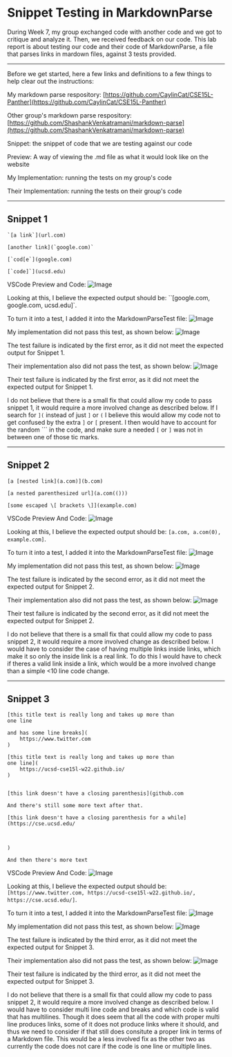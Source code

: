 # Snippet Testing in MarkdownParse
During Week 7, my group exchanged code with another code and we got to critique and analyze it. Then, we received feedback on our code. This lab report is about testing our code and their code of MarkdownParse, a file that parses links in mardown files, against 3 tests provided.

---
Before we get started, here a few links and definitions to a few things to help clear out the instructions:

My markdown parse respository: [https://github.com/CaylinCat/CSE15L-Panther](https://github.com/CaylinCat/CSE15L-Panther)

Other group's markdown parse respository: [https://github.com/ShashankVenkatramani/markdown-parse](https://github.com/ShashankVenkatramani/markdown-parse)

Snippet: the snippet of code that we are testing against our code

Preview: A way of viewing the .md file as what it would look like on the website

My Implementation: running the tests on my group's code

Their Implementation: running the tests on their group's code

---
## Snippet 1

```
`[a link`](url.com)

[another link](`google.com)`

[`cod[e`](google.com)

[`code]`](ucsd.edu)
```
VSCode Preview and Code: ![Image](/labReport4Images/preview1.PNG)

Looking at this, I believe the expected output should be: ``\[google.com, google.com, ucsd.edu]`.

To turn it into a test, I added it into the MarkdownParseTest file:
![Image](/labReport4Images/addingtests1.PNG)

My implementation did not pass this test, as shown below:
![Image](/labReport4Images/runningcommands.PNG)

The test failure is indicated by the first error, as it did not meet the expected output for Snippet 1.

Their implementation also did not pass the test, as shown below:
![Image](/labReport4Images/runningcommands2.PNG)

Their test failure is indicated by the first error, as it did not meet the expected output for Snippet 1.

I do not believe that there is a small fix that could allow my code to pass snippet 1, it would require a more involved change as described below. If I search for `](` instead of just `]` or `(` I believe this would allow my code not to get confused by the extra `]` or `[` present. I then would have to account for the random ``\` in the code, and make sure a needed `[` or `]` was not in between one of those tic marks.

---
## Snippet 2

```
[a [nested link](a.com)](b.com)

[a nested parenthesized url](a.com(()))

[some escaped \[ brackets \]](example.com)
```
VSCode Preview And Code: ![Image](/labReport4Images/preview2.PNG)

Looking at this, I believe the expected output should be: `[a.com, a.com(0), example.com]`.

To turn it into a test, I added it into the MarkdownParseTest file:
![Image](/labReport4Images/addingtests2.PNG)

My implementation did not pass this test, as shown below:
![Image](/labReport4Images/runningcommands.PNG)

The test failure is indicated by the second error, as it did not meet the expected output for Snippet 2.

Their implementation also did not pass the test, as shown below:
![Image](/labReport4Images/runningcommands2.PNG)

Their test failure is indicated by the second error, as it did not meet the expected output for Snippet 2.

I do not believe that there is a small fix that could allow my code to pass snippet 2, it would require a more involved change as described below. I would have to consider the case of having multiple links inside links, which make it so only the inside link is a real link. To do this I would have to check if theres a valid link inside a link, which would be a more involved change than a simple <10 line code change.

---
## Snippet 3

```
[this title text is really long and takes up more than 
one line

and has some line breaks](
    https://www.twitter.com
)

[this title text is really long and takes up more than 
one line](
    https://ucsd-cse15l-w22.github.io/
)


[this link doesn't have a closing parenthesis](github.com

And there's still some more text after that.

[this link doesn't have a closing parenthesis for a while](https://cse.ucsd.edu/



)

And then there's more text
```
VSCode Preview And Code: ![Image](/labReport4Images/preview3.PNG)

Looking at this, I believe the expected output should be: `[https://www.twitter.com, https://ucsd-cse15l-w22.github.io/, https://cse.ucsd.edu/]`.

To turn it into a test, I added it into the MarkdownParseTest file:
![Image](/labReport4Images/addingtests3.PNG)

My implementation did not pass this test, as shown below:
![Image](/labReport4Images/runningcommands.PNG)

The test failure is indicated by the third error, as it did not meet the expected output for Snippet 3.

Their implementation also did not pass the test, as shown below:
![Image](/labReport4Images/runningcommands2.PNG)

Their test failure is indicated by the third error, as it did not meet the expected output for Snippet 3.

I do not believe that there is a small fix that could allow my code to pass snippet 2, it would require a more involved change as described below. I would have to consider multi line code and breaks and which code is valid that has multilines. Though it does seem that all the code with proper multi line produces links, some of it does not produce links where it should, and thus we need to consider if that still does consitute a proper link in terms of a Markdown file. This would be a less involved fix as the other two as currently the code does not care if the code is one line or multiple lines.